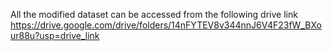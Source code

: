 All the modified dataset can be accessed from the following drive link https://drive.google.com/drive/folders/14nFYTEV8v344nnJ6V4F23fW_BXour88u?usp=drive_link
